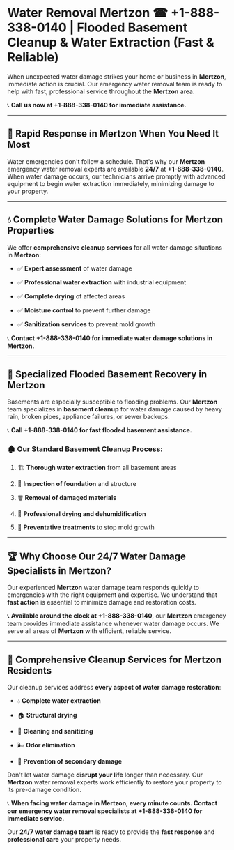 # Water Removal Mertzon ☎ +1-888-338-0140 | Flooded Basement Cleanup & Water Extraction (Fast & Reliable)

When unexpected water damage strikes your home or business in **Mertzon**, immediate action is crucial. Our emergency water removal team is ready to help with fast, professional service throughout the **Mertzon** area. 

📞 **Call us now at +1-888-338-0140 for immediate assistance.**
---
## 🚀 Rapid Response in Mertzon When You Need It Most
Water emergencies don't follow a schedule. That's why our **Mertzon** emergency water removal experts are available **24/7** at **+1-888-338-0140**. When water damage occurs, our technicians arrive promptly with advanced equipment to begin water extraction immediately, minimizing damage to your property.
---
## 💧 Complete Water Damage Solutions for Mertzon Properties
We offer **comprehensive cleanup services** for all water damage situations in **Mertzon**:
- ✅ **Expert assessment** of water damage  
- ✅ **Professional water extraction** with industrial equipment  
- ✅ **Complete drying** of affected areas  
- ✅ **Moisture control** to prevent further damage  
- ✅ **Sanitization services** to prevent mold growth  
📞 **Contact +1-888-338-0140 for immediate water damage solutions in Mertzon.**
---
## 🌊 Specialized Flooded Basement Recovery in Mertzon
Basements are especially susceptible to flooding problems. Our **Mertzon** team specializes in **basement cleanup** for water damage caused by heavy rain, broken pipes, appliance failures, or sewer backups. 
📞 **Call +1-888-338-0140 for fast flooded basement assistance.**
### 🏚️ Our Standard Basement Cleanup Process:
1. 🏗️ **Thorough water extraction** from all basement areas  
2. 🔎 **Inspection of foundation** and structure  
3. 🗑️ **Removal of damaged materials**  
4. 💨 **Professional drying and dehumidification**  
5. 🚫 **Preventative treatments** to stop mold growth  
---
## 🏆 Why Choose Our 24/7 Water Damage Specialists in Mertzon?
Our experienced **Mertzon** water damage team responds quickly to emergencies with the right equipment and expertise. We understand that **fast action** is essential to minimize damage and restoration costs.
📞 **Available around the clock at +1-888-338-0140**, our **Mertzon** emergency team provides immediate assistance whenever water damage occurs. We serve all areas of **Mertzon** with efficient, reliable service.
---
## 🧹 Comprehensive Cleanup Services for Mertzon Residents
Our cleanup services address **every aspect of water damage restoration**:
- 💧 **Complete water extraction**  
- 🏠 **Structural drying**  
- 🧼 **Cleaning and sanitizing**  
- 🌬️ **Odor elimination**  
- 🚫 **Prevention of secondary damage**  
Don't let water damage **disrupt your life** longer than necessary. Our **Mertzon** water removal experts work efficiently to restore your property to its pre-damage condition.
📞 **When facing water damage in Mertzon, every minute counts. Contact our emergency water removal specialists at +1-888-338-0140 for immediate service.**
Our **24/7 water damage team** is ready to provide the **fast response** and **professional care** your property needs.
